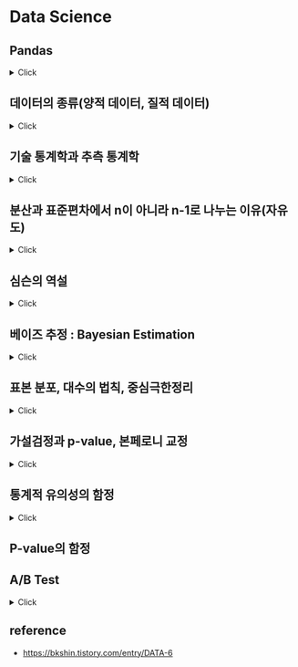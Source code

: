 # Data Science

## Pandas

<details>
<summary>Click</summary>

#### 

```python
import pandas as pd

df = pd.read_csv("")

# Remove duplicated elements
df.duplicated().sum()

# Fix the typo
df.rename(columns={"Handcap": "Handicap"}, inplace=True)

# Change the data type
df.AppointmentDay = pd.to_datetime(df.AppointmentDay).dt.date
df.ScheduledDay = pd.to_datetime(df.ScheduledDay).dt.date

# 'No-show'를 'Show'로 바꾸겠습니다. 또한 Yes는 0, No는 1로 데이터
df.rename(columns={"No-show": "Show"}, inplace=True)
df.replace({'Show': {'No': 1, 'Yes': 0}}, inplace = True)

# Modify nonsense values -> 음수 불허
df[df['PeriodBetween'] < 0] = 0

# Segment PeriodBetween values into bins
bins = pd.IntervalIndex.from_tuples([(-1, 1), (1, 5), (5, 10), (10, 200)])
labels=["rightNow", "fewDaysAgo", "severalDaysAgo", "longAgo"]
df['PeriodBetween'] = pd.cut(df['PeriodBetween'], bins=bins, labels=labels)
```
</details>

## 데이터의 종류(양적 데이터, 질적 데이터)

<details>
<summary>Click</summary>

<table>

<tr>
    <td colspan="2">양적 데이터 (Quantitative, Numeric)<br>: 수학 연산을 할 수 있는 수치 값</td>
    <td colspan="2">질적 데이터 (Qualitative, Categorical)<br>:범주로 나누어지는 값</td>
</tr>

<tr>
    <td> 연속형 (Continuos) </td>
    <td>ex) 키, 나이, 수입</td>
    <td> 순서형 (Ordinal) </td>
    <td> Grade, 순위(랭킹) </td>
</tr>

<tr>
    <td> 이산형 (Discrete) </td>
    <td>ex) 사과의 갯수, 책의 페이지 수 </td>
    <td> 명목형 (Nominal) </td>
    <td> 성별, 뷔페의 음식 메뉴, 우편 번호 </td>
</tr>

</table>            

</details>

## 기술 통계학과 추측 통계학

<details>
<summary>Click</summary>

### 통계학의 구분

- 기술 통계학(Descriptive Statistics)과 추측 통계학(Inferential Statistics)으로 구분
- 기술 통계 : 현재 가지고 있는 데이터를 기반
- 추측 통계 : 현재 가지고 있는 데이터로부터 더 큰 집단의 특징을 추측(확률론)

### 기술 통계학

정량적(Quantative) 데이터를 기술하는 4가지 방법

- 대표값(Center) : 평균(Mean), 중앙값(Median), 최빈값(Mode)
- 흩어짐 정도(Spread) : 범위(Range), 사분위 간 범위(Interquatile Range, IQR), 분산(Variance), 표준편차(Standard Deviation)
- 분포 형태(Shape of distribution) : Symmetric (주로 정규분포), Right-skewed, Left-skewed
- 극단치(Outliers)

### 추측 통계학

- 모집단(Population) : 관심 있는 대상 모두의 수치적 자료
- 모수(Parameter) : 모집단의 특징을 나타내는 양적인 측도
- 표본(Sample): 모집단으로부터 뽑은 부분집합
- 통계량(Statisctic): 표본의 특성을 나타내는 양적인 측도
- 표본의 통계량 -> 모집단의 모수를 추론

</details>

## 분산과 표준편차에서 n이 아니라 n-1로 나누는 이유(자유도)

<details>
<summary>Click</summary>

### 자유도(Degree of freedom)

- 평균 = (x1 + x2 + x3 + ... + x(n-1) + x(n)) / n
- 마지막은 정해져있기 때문에 n-1로 나누어야 한다

### 분산과 표준편차를 구할 때 n이 아닌 n-1로 나누는 이유는?

- 표본 분산은 모 분산보다 작은 경향
- 모 분산보다 작아지려는 경향을 가진 표본 분산을 보존
- n으로 나눈 표본 분산보다 n-1로 나눈 표본 분산 값이 더 클 것

</details>

## 심슨의 역설

<details>
<summary>Click</summary>

### 심슨의 역설(Simpson's paradox)이란?

- ![simpson](images/simpson.PNG)

</details>

## 베이즈 추정 : Bayesian Estimation

<details>
<summary>Click</summary>

### 베이즈 추정이란?

베이즈 추정 : 추론 대상의 사전 확률과 추가적인 정보를 기반으로 해당 대상의 사후 확률을 추론하는 통계적 방법

- ![bayesian](images/bayesian.jpg)

</details>

## 표본 분포, 대수의 법칙, 중심극한정리

<details>
<summary>Click</summary>

### 확률 변수, 확률 분포, 확률 표본, 표본 분포

- 모집단(Population) : 전체 데이터
- 모수(Parameter) : 전체 데이터의 특성
- 표본(Sample) : 데이터의 일부
- 확률 변수(Random Variable) : 특정 확률로 발생하는 각각의 결과를 수치값으로 표현한 변수
- 확률 분포(Probability distribution) : 확률 변수 X의 모든 값과 그에 대응하는 확률
- 확률 표본(Random Sample) : 확률 변수 X에 대한 크기 n
- 표본 분포(Sampling distribution) : 통계량의 분포

- ![notation](images/notation.PNG)

### 대수의 법칙(Law of Large Numbers)

대수의 법칙(큰 수의 법칙, 라플라스의 정리라고도 함)이란 표본의 수가 많을수록(즉, n이 클수록) 표본평균이 모평균에 가까워진다

### 중심극한의정리(Central Limit Theorem)

n이 클수록 확률 변수의 평균, proportion, 평균의 차이, proportion의 차이의 분포는 정규분포에 가까워진다는 이론

## 부트스트랩 : Bootstrap

### 부트스트랩(Bootstrap)

모수의 분포를 추정하는 방법 : 표본에서 추가적으로 표본을 복원 추출하고 각 표본에 대해 통계량을 다시 계산

### 신뢰구간

신뢰구간 : 모수가 어느 범위안에 있는지를 확률적으로 보여주는 방법

- 신뢰 구간 : 표본의 수가 많을 수록 작아진다
- 신뢰수준(95%, 99%)이 클수록 신뢰구간은 커진다.

</details>

## 가설검정과 p-value, 본페로니 교정

<details>
<summary>Click</summary>

### 가설 검정

가설검정(Test of hypotheses) : 자연법칙이나 사회현상에 대해 관찬 결과를 두 가지 가설로 세우고 뭐가 참인지 가려냄

### 귀무가설과 대립가설

- H1, 대립가설(Alternative Hypothesis) : 새로 제기되는 주장
- H0, 귀무가설(Null Hypothesis) : 지금까시 사실로 인식되어온 주장

- 채택(Accept) : 특정 가설이 참이라고 판정
- 기각(Reject) : 특정 가설을 거짓이라고 판정

### 제 1종 과오와 제 2종 과오

- 제 1종 과오(Type I Error) : H0가 참인데 이를 기각하는 과오
- 제 2종 과오(Type II Error) : H0가 거짓인데 이를 채택하는 과오

### p-value

- p-value ≤ α --> 귀무가설(H0) 기각
- p-value ＞α --> 귀무가설(H0) 채택


++++
++++

</details>


## 통계적 유의성의 함정

<details>
<summary>Click</summary>

- 표본의 크기가 크면 어떠한 가설이라도 통계적의로 유의하다고 결과가 나올 수 있음
- 하지만 통계적으로 유의하다고 실질적으로 유의한 것은 아님

</details>


## P-value의 함정

## A/B Test

<details>
<summary>Click</summary>

### A/B Test

A/B TEST는 마케팅이나 웹 페이지 개선에 많이 쓰이는 테스트 기법

- 귀무가설 : 새로운 웹페이지(실험군)가 기존 웹페이지(대조군)보다 효과가 덜 하거나 차이가 없다
- 대립가설 : 새로운 웹페이지가 더 효과적이다

### A/B Test를 왜 이런식으로 할까요?

- 다양한 변인, 나머지 조건을 모두 동일하게 고정하기 위해

### Change Aversion vs Novelty Effect

- 변화를 싫어하는 문제 = Chage Aversion
- 변화를 무작정 반기는 문제 = Novelty Effect

</details>



## reference

- https://bkshin.tistory.com/entry/DATA-6